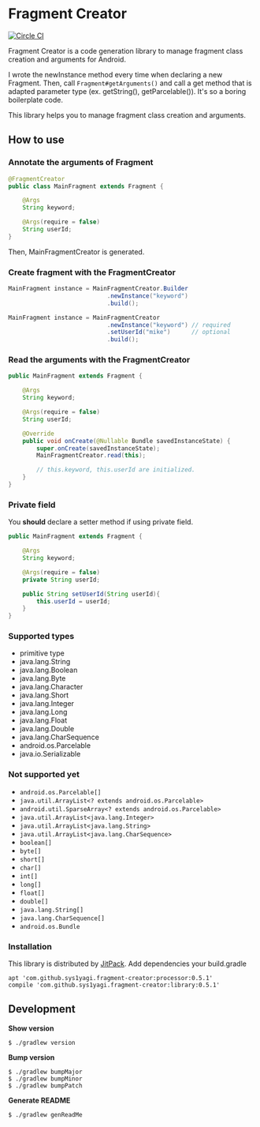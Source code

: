 # Fragment Creator

[![Circle CI](https://circleci.com/gh/sys1yagi/fragment-creator.svg?style=svg)](https://circleci.com/gh/sys1yagi/fragment-creator)

Fragment Creator is a code generation library to manage fragment class creation and arguments for Android.

I wrote the newInstance method every time when declaring a new Fragment. Then, call `Fragment#getArguments()` and call a get method that is adapted parameter type (ex. getString(), getParcelable()). It's so a boring boilerplate code.

This library helps you to manage fragment class creation and arguments.

## How to use

### Annotate the arguments of Fragment

```java
@FragmentCreator
public class MainFragment extends Fragment {

    @Args
    String keyword;

    @Args(require = false)
    String userId;
}
```

Then, MainFragmentCreator is generated.

### Create fragment with the FragmentCreator

```java
MainFragment instance = MainFragmentCreator.Builder
                            .newInstance("keyword")
                            .build();

MainFragment instance = MainFragmentCreator
                            .newInstance("keyword") // required
                            .setUserId("mike")      // optional
                            .build();
```

### Read the arguments with the FragmentCreator

```java
public MainFragment extends Fragment {

    @Args
    String keyword;

    @Args(require = false)
    String userId;

    @Override
    public void onCreate(@Nullable Bundle savedInstanceState) {
        super.onCreate(savedInstanceState);
        MainFragmentCreator.read(this);

        // this.keyword, this.userId are initialized.
    }
}
```

### Private field

You __should__ declare a setter method if using private field.

```java
public MainFragment extends Fragment {

    @Args
    String keyword;

    @Args(require = false)
    private String userId;

    public String setUserId(String userId){
        this.userId = userId;
    }
}
```

### Supported types

- primitive type
- java.lang.String
- java.lang.Boolean
- java.lang.Byte
- java.lang.Character
- java.lang.Short
- java.lang.Integer
- java.lang.Long
- java.lang.Float
- java.lang.Double
- java.lang.CharSequence
- android.os.Parcelable
- java.io.Serializable

### Not supported yet

- `android.os.Parcelable[]`
- `java.util.ArrayList<? extends android.os.Parcelable>`
- `android.util.SparseArray<? extends android.os.Parcelable>`
- `java.util.ArrayList<java.lang.Integer>`
- `java.util.ArrayList<java.lang.String>`
- `java.util.ArrayList<java.lang.CharSequence>`
- `boolean[]`
- `byte[]`
- `short[]`
- `char[]`
- `int[]`
- `long[]`
- `float[]`
- `double[]`
- `java.lang.String[]`
- `java.lang.CharSequence[]`
- `android.os.Bundle`

### Installation

This library is distributed by [JitPack](https://jitpack.io/). Add dependencies your build.gradle

```
apt 'com.github.sys1yagi.fragment-creator:processor:0.5.1'
compile 'com.github.sys1yagi.fragment-creator:library:0.5.1'
```

## Development


__Show version__

```
$ ./gradlew version
```

__Bump version__

```
$ ./gradlew bumpMajor
$ ./gradlew bumpMinor
$ ./gradlew bumpPatch
```

__Generate README__

```
$ ./gradlew genReadMe
```
